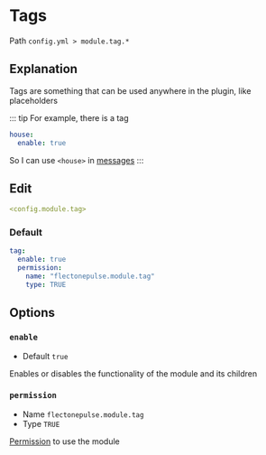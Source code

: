 # Tags
Path `config.yml > module.tag.*`

## Explanation
Tags are something that can be used anywhere in the plugin, like placeholders

::: tip For example, there is a tag
```yaml
house:
  enable: true
```
So I can use `<house>` in [messages](/en/messages/)
:::

## Edit
```yaml
<config.module.tag>
```

### Default
```yaml
tag:
  enable: true
  permission:
    name: "flectonepulse.module.tag"
    type: TRUE
```

## Options

### `enable`
- Default `true`

Enables or disables the functionality of the module and its children

### `permission`
- Name `flectonepulse.module.tag`
- Type `TRUE`

[Permission](/en/config/module/#explanation) to use the module